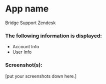 # App name

Bridge Support Zendesk

### The following information is displayed:

* Account Info
* User Info


### Screenshot(s):
[put your screenshots down here.]
